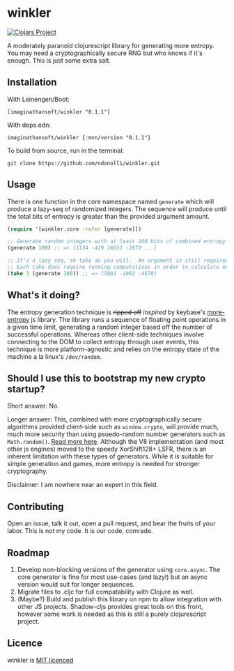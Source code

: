 # winkler
[![Clojars Project](https://img.shields.io/clojars/v/imaginathansoft/winkler.svg)](https://clojars.org/imaginathansoft/winkler)

A moderately paranoid clojurescript library for generating more entropy. You may need a cryptographically secure RNG but who knows if it's enough.  This is just some extra salt.

## Installation

With Leinengen/Boot:
```
[imaginathansoft/winkler "0.1.1"]
```

With deps.edn:
```
imaginathansoft/winkler {:mvn/version "0.1.1"}
```

To build from source, run in the terminal:

```
git clone https://github.com/ndonolli/winkler.git
```

## Usage

There is one function in the core namespace named `generate` which will produce a lazy-seq of randomized integers. The sequence will produce until the total bits of entropy is greater than the provided argument amount.

```clojure
(require '[winkler.core :refer [generate]])

;; Generate random integers with at least 100 bits of combined entropy
(generate 100) ;; => (1134 -419 16631 -2872 ...)

;; It's a lazy seq, so take as you will.  An argument is still required as a safeguard for infinite generation.
;; Each take does require running computations in order to calculate entropy values.
(take 3 (generate 100)) ;; => (5081 -1092 -4678)
```
## What's it doing?

The entropy generation technique is ~~ripped off~~ *inspired* by keybase's [more-entropy](https://github.com/keybase/more-entropy) js library.  The library runs a sequence of floating point operations in a given time limit, generating a random integer based off the number of successful operations.  Whereas other client-side techniques involve connecting to the DOM to collect entropy through user events, this technique is more platform-agnostic and relies on the entropy state of the machine a la linux's `/dev/random`.

## Should I use this to bootstrap my new crypto startup?

Short answer: No.

Longer answer: This, combined with more cryptographically secure algorithms provided client-side such as `window.crypto`, will provide much, much more security than using psuedo-random number generators such as `Math.random()`. [Read more here](https://stackoverflow.com/questions/578700/how-trustworthy-is-javascripts-random-implementation-in-various-browsers).  Although the V8 implementation (and most other js engines) moved to the speedy XorShift128+ LSFR, there is an inherent limitation with these types of generators.  While it is suitable for simple generation and games, more entropy is needed for stronger cryptography.

Disclaimer: I am nowhere near an expert in this field.

## Contributing

Open an issue, talk it out, open a pull request, and bear the fruits of your labor. This is not my code. It is *our* code, comrade.

## Roadmap

1. Develop non-blocking versions of the generator using `core.async`. The core generator is fine for most use-cases (and lazy!) but an async version would suit for longer sequences.
2. Migrate files to .cljc for full compatability with Clojure as well. 
3. (Maybe?) Build and publish this library on npm to allow integration with other JS projects. Shadow-cljs provides great tools on this front, however some work is needed as this is still a purely clojurescript project. 

## Licence

winkler is [MIT licenced](license.txt)